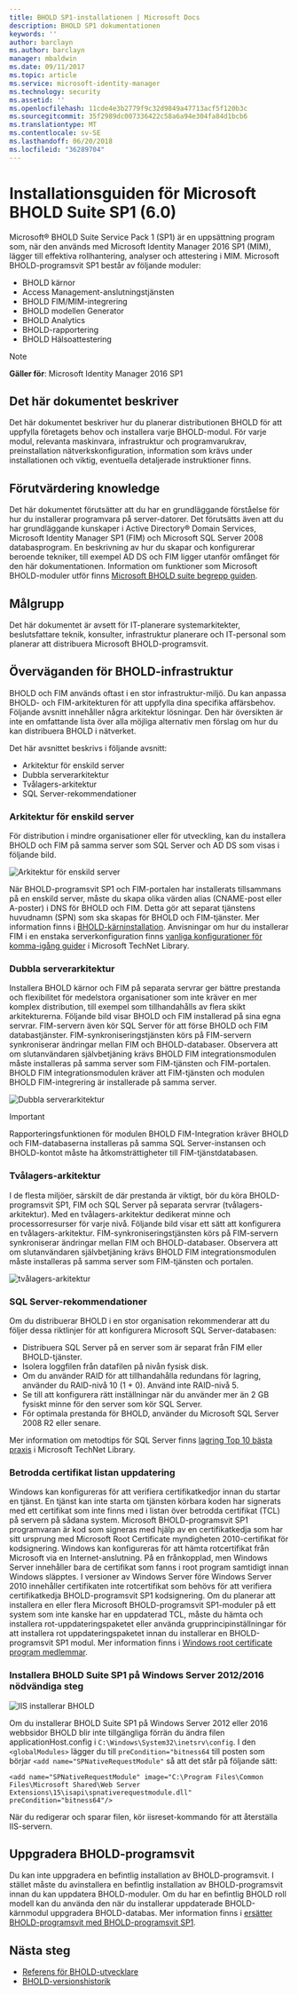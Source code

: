 ```yaml
---
title: BHOLD SP1-installationen | Microsoft Docs
description: BHOLD SP1 dokumentationen
keywords: ''
author: barclayn
ms.author: barclayn
manager: mbaldwin
ms.date: 09/11/2017
ms.topic: article
ms.service: microsoft-identity-manager
ms.technology: security
ms.assetid: ''
ms.openlocfilehash: 11cde4e3b2779f9c32d9849a47713acf5f120b3c
ms.sourcegitcommit: 35f2989dc007336422c58a6a94e304fa84d1bcb6
ms.translationtype: MT
ms.contentlocale: sv-SE
ms.lasthandoff: 06/20/2018
ms.locfileid: "36289704"
---
```

# <a name="microsoft-bhold-suite-sp1-60-installation-guide"></a>Installationsguiden för Microsoft BHOLD Suite SP1 (6.0)

Microsoft® BHOLD Suite Service Pack 1 (SP1) är en uppsättning program som, när den används med Microsoft Identity Manager 2016 SP1 (MIM), lägger till effektiva rollhantering, analyser och attestering i MIM. Microsoft BHOLD-programsvit SP1 består av följande moduler:

- BHOLD kärnor
- Access Management-anslutningstjänsten
- BHOLD FIM/MIM-integrering
- BHOLD modellen Generator
- BHOLD Analytics
- BHOLD-rapportering
- BHOLD Hälsoattestering


> [!NOTE]
> **Gäller för**: Microsoft Identity Manager 2016 SP1

## <a name="what-this-document-covers"></a>Det här dokumentet beskriver

Det här dokumentet beskriver hur du planerar distributionen BHOLD för att uppfylla företagets behov och installera varje BHOLD-modul. För varje modul, relevanta maskinvara, infrastruktur och programvarukrav, preinstallation nätverkskonfiguration, information som krävs under installationen och viktig, eventuella detaljerade instruktioner finns.

## <a name="pre-requisite-knowledge"></a>Förutvärdering knowledge

Det här dokumentet förutsätter att du har en grundläggande förståelse för hur du installerar programvara på server-datorer. Det förutsätts även att du har grundläggande kunskaper i Active Directory® Domain Services, Microsoft Identity Manager SP1 (FIM) och Microsoft SQL Server 2008 databasprogram. En beskrivning av hur du skapar och konfigurerar beroende tekniker, till exempel AD DS och FIM ligger utanför omfånget för den här dokumentationen. Information om funktioner som Microsoft BHOLD-moduler utför finns [Microsoft BHOLD suite begrepp guiden](https://technet.microsoft.com/library/jj134102(v=ws.10).aspx).

## <a name="audience"></a>Målgrupp

Det här dokumentet är avsett för IT-planerare systemarkitekter, beslutsfattare teknik, konsulter, infrastruktur planerare och IT-personal som planerar att distribuera Microsoft BHOLD-programsvit.

## <a name="bhold-infrastructure-considerations"></a>Överväganden för BHOLD-infrastruktur

BHOLD och FIM används oftast i en stor infrastruktur-miljö. Du kan anpassa BHOLD- och FIM-arkitekturen för att uppfylla dina specifika affärsbehov. Följande avsnitt innehåller några arkitektur lösningar. Den här översikten är inte en omfattande lista över alla möjliga alternativ men förslag om hur du kan distribuera BHOLD i nätverket.
 
Det här avsnittet beskrivs i följande avsnitt:

- Arkitektur för enskild server
- Dubbla serverarkitektur
- Tvålagers-arkitektur
- SQL Server-rekommendationer

### <a name="single-server-architecture"></a>Arkitektur för enskild server

För distribution i mindre organisationer eller för utveckling, kan du installera BHOLD och FIM på samma server som SQL Server och AD DS som visas i följande bild.
 
![Arkitektur för enskild server](media/bhold-installation-guide/single.png)

När BHOLD-programsvit SP1 och FIM-portalen har installerats tillsammans på en enskild server, måste du skapa olika värden alias (CNAME-post eller A-poster) i DNS för BHOLD och FIM. Detta gör att separat tjänstens huvudnamn (SPN) som ska skapas för BHOLD och FIM-tjänster. Mer information finns i [BHOLD-kärninstallation](https://technet.microsoft.com/library/jj134095(v=ws.10).aspx).
Anvisningar om hur du installerar FIM i en enstaka serverkonfiguration finns [vanliga konfigurationer för komma-igång guider](https://technet.microsoft.com/library/ff575965.aspx) i Microsoft TechNet Library.

### <a name="dual-server-architecture"></a>Dubbla serverarkitektur

Installera BHOLD kärnor och FIM på separata servrar ger bättre prestanda och flexibilitet för medelstora organisationer som inte kräver en mer komplex distribution, till exempel som tillhandahålls av flera skikt arkitekturerna. Följande bild visar BHOLD och FIM installerad på sina egna servrar. FIM-servern även kör SQL Server för att förse BHOLD och FIM databastjänster. FIM-synkroniseringstjänsten körs på FIM-servern synkroniserar ändringar mellan FIM och BHOLD-databaser. Observera att om slutanvändaren självbetjäning krävs BHOLD FIM integrationsmodulen måste installeras på samma server som FIM-tjänsten och FIM-portalen. BHOLD FIM integrationsmodulen kräver att FIM-tjänsten och modulen BHOLD FIM-integrering är installerade på samma server.

![Dubbla serverarkitektur](media/bhold-installation-guide/dual.png)

> [!IMPORTANT]
> Rapporteringsfunktionen för modulen BHOLD FIM-Integration kräver BHOLD och FIM-databaserna installeras på samma SQL Server-instansen och BHOLD-kontot måste ha åtkomsträttigheter till FIM-tjänstdatabasen.

### <a name="two-tier-architecture"></a>Tvålagers-arkitektur

I de flesta miljöer, särskilt de där prestanda är viktigt, bör du köra BHOLD-programsvit SP1, FIM och SQL Server på separata servrar (tvålagers-arkitektur). Med en tvålagers-arkitektur dedikerat minne och processorresurser för varje nivå. Följande bild visar ett sätt att konfigurera en tvålagers-arkitektur. FIM-synkroniseringstjänsten körs på FIM-servern synkroniserar ändringar mellan FIM och BHOLD-databaser. Observera att om slutanvändaren självbetjäning krävs BHOLD FIM integrationsmodulen måste installeras på samma server som FIM-tjänsten och portalen.

![tvålagers-arkitektur](media/bhold-installation-guide/two-tier.png)

### <a name="sql-server-recommendations"></a>SQL Server-rekommendationer

Om du distribuerar BHOLD i en stor organisation rekommenderar att du följer dessa riktlinjer för att konfigurera Microsoft SQL Server-databasen:

- Distribuera SQL Server på en server som är separat från FIM eller BHOLD-tjänster.
- Isolera loggfilen från datafilen på nivån fysisk disk.
- Om du använder RAID för att tillhandahålla redundans för lagring, använder du RAID-nivå 10 (1 + 0). Använd inte RAID-nivå 5.
- Se till att konfigurera rätt inställningar när du använder mer än 2 GB fysiskt minne för den server som kör SQL Server.
- För optimala prestanda för BHOLD, använder du Microsoft SQL Server 2008 R2 eller senare.

Mer information om metodtips för SQL Server finns [lagring Top 10 bästa praxis](https://www.microsoft.com/technet/prodtechnol/sql/bestpractice/storage-top-10.mspx) i Microsoft TechNet Library.

### <a name="trusted-certificates-list-update"></a>Betrodda certifikat listan uppdatering

Windows kan konfigureras för att verifiera certifikatkedjor innan du startar en tjänst. En tjänst kan inte starta om tjänsten körbara koden har signerats med ett certifikat som inte finns med i listan över betrodda certifikat (TCL) på servern på sådana system. Microsoft BHOLD-programsvit SP1 programvaran är kod som signeras med hjälp av en certifikatkedja som har sitt ursprung med Microsoft Root Certificate myndigheten 2010-certifikat för kodsignering.
Windows kan konfigureras för att hämta rotcertifikat från Microsoft via en Internet-anslutning. På en frånkopplad, men Windows Server innehåller bara de certifikat som fanns i root program samtidigt innan Windows släpptes. I versioner av Windows Server före Windows Server 2010 innehåller certifikaten inte rotcertifikat som behövs för att verifiera certifikatkedja BHOLD-programsvit SP1 kodsignering. Om du planerar att installera en eller flera Microsoft BHOLD-programsvit SP1-moduler på ett system som inte kanske har en uppdaterad TCL, måste du hämta och installera rot-uppdateringspaketet eller använda grupprincipinställningar för att installera rot uppdateringspaketet innan du installerar en BHOLD-programsvit SP1 modul. Mer information finns i [Windows root certificate program medlemmar](http://support.microsoft.com/kb/931125).

### <a name="installing-bhold-suite-sp1-on-windows-server-20122016-required-step"></a>Installera BHOLD Suite SP1 på Windows Server 2012/2016 nödvändiga steg 

![IIS installerar BHOLD](media/bhold-installation-guide/iis-install-bhold.png)

Om du installerar BHOLD Suite SP1 på Windows Server 2012 eller 2016 webbsidor BHOLD blir inte tillgängliga förrän du ändra filen applicationHost.config i ```C:\Windows\System32\inetsrv\config```. I den ```<globalModules>``` lägger du till ```preCondition="bitness64``` till posten som börjar ```<add name="SPNativeRequestModule"``` så att det står på följande sätt:

```<add name="SPNativeRequestModule" image="C:\Program Files\Common Files\Microsoft Shared\Web Server Extensions\15\isapi\spnativerequestmodule.dll" preCondition="bitness64"/>```

När du redigerar och sparar filen, kör iisreset-kommando för att återställa IIS-servern.


## <a name="upgrading-bhold-suite"></a>Uppgradera BHOLD-programsvit

Du kan inte uppgradera en befintlig installation av BHOLD-programsvit. I stället måste du avinstallera en befintlig installation av BHOLD-programsvit innan du kan uppdatera BHOLD-moduler. Om du har en befintlig BHOLD roll modell kan du använda den när du installerar uppdaterade BHOLD-kärnmodul uppgradera BHOLD-databas. Mer information finns i [ersätter BHOLD-programsvit med BHOLD-programsvit SP1](https://technet.microsoft.com/library/jj874043(v=ws.10).aspx).


## <a name="next-steps"></a>Nästa steg

- [Referens för BHOLD-utvecklare](../reference/mim2016-bhold-developer-reference.md)
- [BHOLD-versionshistorik](../reference/version-bhold-history.md)
